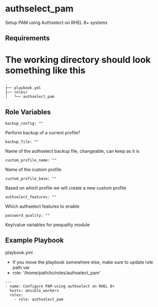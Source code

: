 authselect_pam
=========

Setup PAM using Authselect on RHEL 8+ systems

Requirements
------------

The working directory should look something like this
=====================================================
```
.
├── playbook.yml
├── roles/
│   └── authselect_pam
```

Role Variables
--------------

```
backup_config: ""
```
Perform backup of a current profile?
```
backup_file: ""
```
Name of the authselect backup file, changeable, can keep as it is
```
custom_profile_name: ""
```
Name of the custom profile
```
custom_profile_base: ""
```
Based on which profile we will create a new custom profile
```
authselect_features: ""
```
Which authselect features to enable
```
password_quality: ""
```
Key/value variables for pwquality module

Example Playbook
----------------

playbook.yml
- If you move the playbook somewhere else, make sure to update role path var
- role: '/home/path/to/roles/authselect_pam'

```
---
- name: Configure PAM using authselect on RHEL 8+
  hosts: ansible_workers
  roles:
    - role: authselect_pam

```